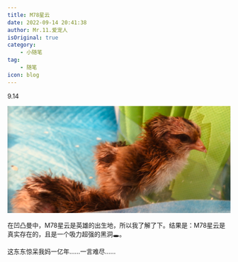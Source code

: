 ```yaml
---
title: M78星云
date: 2022-09-14 20:41:38
author: Mr.11.爱宠人
isOriginal: true
category:
    - 小随笔
tag:
    - 随笔
icon: blog
---
```


9.14

![image-20220914204538686](./9-14.assets/image-20220914204538686.png)

在凹凸曼中，M78星云是英雄的出生地，所以我了解了下。结果是：M78星云是真实存在的，且是一个吸力超强的黑洞🕳️。

这东东惊呆我妈一亿年……一言难尽……